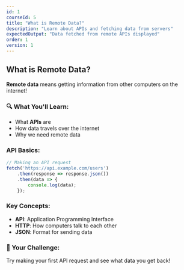 ```yaml
---
id: 1
courseId: 5
title: "What is Remote Data?"
description: "Learn about APIs and fetching data from servers"
expectedOutput: "Data fetched from remote APIs displayed"
order: 1
version: 1
---
```


## What is Remote Data?

**Remote data** means getting information from other computers on the internet!

### 🔍 What You'll Learn:

- What **APIs** are
- How data travels over the internet
- Why we need remote data

### API Basics:

```javascript
// Making an API request
fetch('https://api.example.com/users')
    .then(response => response.json())
    .then(data => {
        console.log(data);
    });
```

### Key Concepts:

- **API**: Application Programming Interface
- **HTTP**: How computers talk to each other
- **JSON**: Format for sending data

### 🌟 Your Challenge:

Try making your first API request and see what data you get back!
